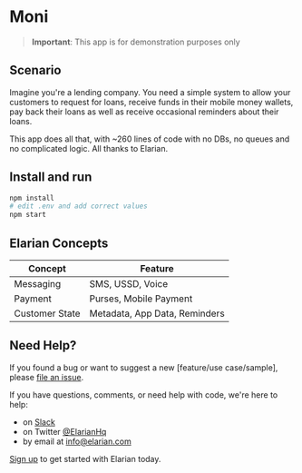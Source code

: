 # Moni

> **Important**: This app is for demonstration purposes only


## Scenario

Imagine you're a lending company. You need a simple system to allow your customers to request for loans, receive funds in their mobile money wallets, pay back their loans as well as receive occasional reminders about their loans.

This app does all that, with ~260 lines of code with no DBs, no queues and no complicated logic. All thanks to Elarian.


## Install and run

```sh
npm install
# edit .env and add correct values
npm start
```

## Elarian Concepts


|Concept|Feature|
|-------|------|
|Messaging| SMS, USSD, Voice |
|Payment| Purses, Mobile Payment |
|Customer State| Metadata, App Data, Reminders|


## Need Help?

If you found a bug or want to suggest a new [feature/use case/sample], please [file an issue](https://github.com/ElarianLtd/demo-app-moni/issues).

If you have questions, comments, or need help with code, we're here to help:
- on [Slack](https://elarianworkspace.slack.com/)
- on Twitter [@ElarianHq](https://twitter.com/ElarianHq)
- by email at [info@elarian.com](mailto:info@elarian.com)

[Sign up](https://dashboard.elarian.com) to get started with Elarian today.

